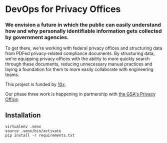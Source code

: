 # DevOps for Privacy Offices

### We envision a future in which the public can easily understand how and why personally identifiable information gets collected by government agencies. 

To get there, we're working with federal privacy offices and structuring data from PDFed privacy-related compliance documents. By structuring data, we're equipping privacy offices with the ability to more quickly search through these documents, reducing unnecessary manual practices and laying a foundation for them to more easily collaborate with engineering teams.

This project is funded by [10x](https://10x.gsa.gov/).

Our phase three work is happening in partnership with [the GSA's Privacy Office](https://www.gsa.gov/reference/gsa-privacy-program).


<!--- ### We believe this model will lay the foundation for: 

- **New Search Capabilities:**

- **Speed up Compliance:**

- **More Context for risk assessment:**

- **Reduce scope of breaches:**

- **Speed up Compliance:**

- **Increase accuracy:**

### What we've done so far

## Partner with us --->

## Installation 

```
virtualenv .venv
source .venv/bin/activate
pip install -r requirements.txt
```
